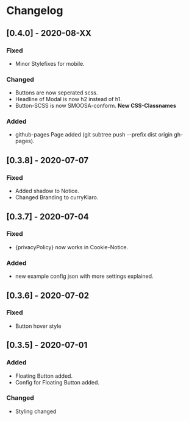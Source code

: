 # Changelog

## [0.4.0] - 2020-08-XX

### Fixed

-   Minor Stylefixes for mobile.

### Changed

-   Buttons are now seperated scss.
-   Headline of Modal is now h2 instead of h1.
-   Button-SCSS is now SMOOSA-conform. **New CSS-Classnames**

### Added

-   github-pages Page added (git subtree push --prefix dist origin gh-pages).

## [0.3.8] - 2020-07-07

### Fixed

-   Added shadow to Notice.
-   Changed Branding to curryKlaro.

## [0.3.7] - 2020-07-04

### Fixed

-   {privacyPolicy} now works in Cookie-Notice.

### Added

-   new example config json with more settings explained.

## [0.3.6] - 2020-07-02

### Fixed

-   Button hover style

## [0.3.5] - 2020-07-01

### Added

-   Floating Button added.
-   Config for Floating Button added.

### Changed

-   Styling changed
